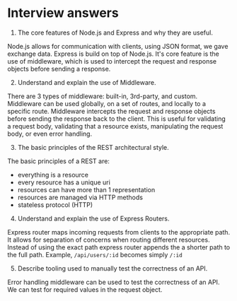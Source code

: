 # Interview answers

1. The core features of Node.js and Express and why they are useful.

Node.js allows for communication with clients, using JSON format, we gave exchange data.
Express is build on top of Node.js. It's core feature is the use of middleware, which is used to intercept the request and response objects
before sending a response.

2. Understand and explain the use of Middleware.

There are 3 types of middleware: built-in, 3rd-party, and custom. 
Middleware can be used globally, on a set of routes, and locally to a specific route. Middleware intercepts 
the request and response objects before sending the response back to the client. This is useful for validating a request body, validating 
that a resource exists, manipulating the request body, or even error handling.

3. The basic principles of the REST architectural style.

The basic principles of a REST are:
- everything is a resource
- every resource has a unique uri
- resources can have more than 1 representation
- resources are managed via HTTP methods
- stateless protocol (HTTP)

4. Understand and explain the use of Express Routers.

Express router maps incoming requests from clients to the appropriate path. It allows for separation of concerns when routing different resources. 
Instead of using the exact path express router appends the a shorter path to the full path. Example, `/api/users/:id` becomes simply `/:id`


5. Describe tooling used to manually test the correctness of an API.

Error handling middleware can be used to test the correctness of an API.
We can test for required values in the request object.
